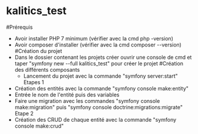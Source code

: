 # kalitics_test
#Prérequis
- Avoir installer PHP 7 minimum (vérifier avec la cmd php -version)
- Avoir composer d'installer (vérifier avec la cmd composer --version)
#Création du projet
- Dans le dossier contenant les projets créer ouvrir une console de cmd et taper "symfony new --full kalitics_test" pour créer le projet
#Création des différents composants
    - Lancement du projet avec la commande "symfony server:start"
    Etapes 1 
- Création des entités avec la commande "symfony console make:entity"
- Entrée le nom de l'entité puis des variables
- Faire une migration avec les commandes "symfony console make:migration" puis "symfony console doctrine:migrations:migrate"\
Etape 2
- Création des CRUD de chaque entité avec la commande "symfony console make:crud"
